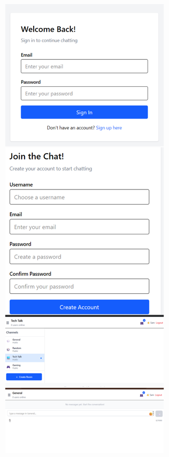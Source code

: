 ![Login](image.png)
![Register](image-1.png)
![Chatroom](image-2.png)
![sending message](image-3.png)
